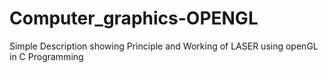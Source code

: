 # Computer_graphics-OPENGL
Simple Description showing Principle and Working of LASER using openGL in C Programming
